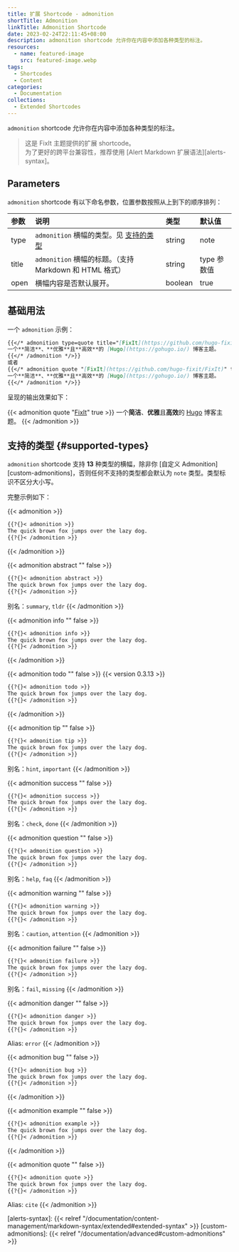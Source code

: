 ```yaml
---
title: 扩展 Shortcode - admonition
shortTitle: Admonition
linkTitle: Admonition Shortcode
date: 2023-02-24T22:11:45+08:00
description: admonition shortcode 允许你在内容中添加各种类型的标注。
resources:
  - name: featured-image
    src: featured-image.webp
tags:
  - Shortcodes
  - Content
categories:
  - Documentation
collections:
  - Extended Shortcodes
---
```


`admonition` shortcode 允许你在内容中添加各种类型的标注。

<!--more-->

> 这是 FixIt 主题提供的扩展 shortcode。\
> 为了更好的跨平台兼容性，推荐使用 [Alert Markdown 扩展语法][alerts-syntax]。

## Parameters

`admonition` shortcode 有以下命名参数，位置参数按照从上到下的顺序排列：

| 参数  | 说明                                                       | 类型    | 默认值      |
| :---- | :--------------------------------------------------------- | :------ | :---------- |
| type  | `admonition` 横幅的类型。见 [支持的类型](#supported-types) | string  | note        |
| title | `admonition` 横幅的标题。（支持 Markdown 和 HTML 格式）    | string  | type 参数值 |
| open  | 横幅内容是否默认展开。                                     | boolean | true        |

## 基础用法

一个 `admonition` 示例：

```markdown
{{</* admonition type=quote title="[FixIt](https://github.com/hugo-fixit/FixIt)" open=true */>}}
一个**简洁**、**优雅**且**高效**的 [Hugo](https://gohugo.io/) 博客主题。
{{</* /admonition */>}}
或者
{{</* admonition quote "[FixIt](https://github.com/hugo-fixit/FixIt)" true */>}}
一个**简洁**、**优雅**且**高效**的 [Hugo](https://gohugo.io/) 博客主题。
{{</* /admonition */>}}
```

呈现的输出效果如下：

{{< admonition quote "[FixIt](https://github.com/hugo-fixit/FixIt)" true >}}
一个**简洁**、**优雅**且**高效**的 [Hugo](https://gohugo.io/) 博客主题。
{{< /admonition >}}

## 支持的类型 {#supported-types}

`admonition` shortcode 支持 **13** 种类型的横幅，除非你 [自定义 Admonition][custom-admonitions]，否则任何不支持的类型都会默认为 `note` 类型。类型标识不区分大小写。

完整示例如下：

{{< admonition >}}

```markdown {.no-header, linenos=false}
{{?{}< admonition >}}
The quick brown fox jumps over the lazy dog.
{{?{}< /admonition >}}
```

{{< /admonition >}}

{{< admonition abstract "" false >}}

```markdown {.no-header, linenos=false}
{{?{}< admonition abstract >}}
The quick brown fox jumps over the lazy dog.
{{?{}< /admonition >}}
```

别名：`summary`, `tldr`
{{< /admonition >}}

{{< admonition info "" false >}}

```markdown {.no-header, linenos=false}
{{?{}< admonition info >}}
The quick brown fox jumps over the lazy dog.
{{?{}< /admonition >}}
```

{{< /admonition >}}

{{< admonition todo "" false >}}
{{< version 0.3.13 >}}

```markdown {.no-header, linenos=false}
{{?{}< admonition todo >}}
The quick brown fox jumps over the lazy dog.
{{?{}< /admonition >}}
```

{{< /admonition >}}

{{< admonition tip "" false >}}

```markdown {.no-header, linenos=false}
{{?{}< admonition tip >}}
The quick brown fox jumps over the lazy dog.
{{?{}< /admonition >}}
```

别名：`hint`, `important`
{{< /admonition >}}

{{< admonition success "" false >}}

```markdown {.no-header, linenos=false}
{{?{}< admonition success >}}
The quick brown fox jumps over the lazy dog.
{{?{}< /admonition >}}
```

别名：`check`, `done`
{{< /admonition >}}

{{< admonition question "" false >}}

```markdown {.no-header, linenos=false}
{{?{}< admonition question >}}
The quick brown fox jumps over the lazy dog.
{{?{}< /admonition >}}
```

别名：`help`, `faq`
{{< /admonition >}}

{{< admonition warning "" false >}}

```markdown {.no-header, linenos=false}
{{?{}< admonition warning >}}
The quick brown fox jumps over the lazy dog.
{{?{}< /admonition >}}
```

别名：`caution`, `attention`
{{< /admonition >}}

{{< admonition failure "" false >}}

```markdown {.no-header, linenos=false}
{{?{}< admonition failure >}}
The quick brown fox jumps over the lazy dog.
{{?{}< /admonition >}}
```

别名：`fail`, `missing`
{{< /admonition >}}

{{< admonition danger "" false >}}

```markdown {.no-header, linenos=false}
{{?{}< admonition danger >}}
The quick brown fox jumps over the lazy dog.
{{?{}< /admonition >}}
```

Alias: `error`
{{< /admonition >}}

{{< admonition bug "" false >}}

```markdown {.no-header, linenos=false}
{{?{}< admonition bug >}}
The quick brown fox jumps over the lazy dog.
{{?{}< /admonition >}}
```

{{< /admonition >}}

{{< admonition example "" false >}}

```markdown {.no-header, linenos=false}
{{?{}< admonition example >}}
The quick brown fox jumps over the lazy dog.
{{?{}< /admonition >}}
```

{{< /admonition >}}

{{< admonition quote "" false >}}

```markdown {.no-header, linenos=false}
{{?{}< admonition quote >}}
The quick brown fox jumps over the lazy dog.
{{?{}< /admonition >}}
```

Alias: `cite`
{{< /admonition >}}

<!-- markdownlint-disable-file reference-links-images -->
[alerts-syntax]: {{< relref "/documentation/content-management/markdown-syntax/extended#extended-syntax" >}}
[custom-admonitions]: {{< relref "/documentation/advanced#custom-admonitions" >}}
